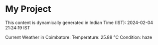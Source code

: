 # My Project

This content is dynamically generated in Indian Time (IST): 2024-02-04 21:24:19 IST


Current Weather in Coimbatore:
Temperature: 25.88 °C
Condition: haze
